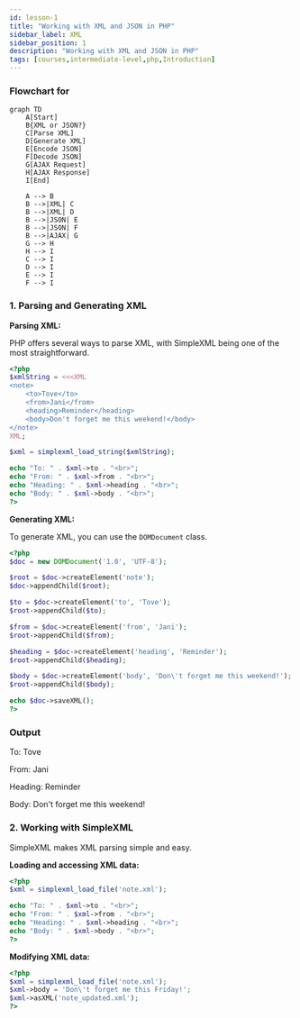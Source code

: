 ```yaml
---
id: lesson-1
title: "Working with XML and JSON in PHP"
sidebar_label: XML
sidebar_position: 1
description: "Working with XML and JSON in PHP"
tags: [courses,intermediate-level,php,Introduction]
---  
```

  
 

### Flowchart for 
```mermaid
graph TD
    A[Start]
    B{XML or JSON?}
    C[Parse XML]
    D[Generate XML]
    E[Encode JSON]
    F[Decode JSON]
    G[AJAX Request]
    H[AJAX Response]
    I[End]

    A --> B
    B -->|XML| C
    B -->|XML| D
    B -->|JSON| E
    B -->|JSON| F
    B -->|AJAX| G
    G --> H
    H --> I
    C --> I
    D --> I
    E --> I
    F --> I
```

### 1. Parsing and Generating XML

**Parsing XML:**

PHP offers several ways to parse XML, with SimpleXML being one of the most straightforward.

```php
<?php
$xmlString = <<<XML
<note>
    <to>Tove</to>
    <from>Jani</from>
    <heading>Reminder</heading>
    <body>Don't forget me this weekend!</body>
</note>
XML;

$xml = simplexml_load_string($xmlString);

echo "To: " . $xml->to . "<br>";
echo "From: " . $xml->from . "<br>";
echo "Heading: " . $xml->heading . "<br>";
echo "Body: " . $xml->body . "<br>";
?>
```

**Generating XML:**

To generate XML, you can use the `DOMDocument` class.

```php
<?php
$doc = new DOMDocument('1.0', 'UTF-8');

$root = $doc->createElement('note');
$doc->appendChild($root);

$to = $doc->createElement('to', 'Tove');
$root->appendChild($to);

$from = $doc->createElement('from', 'Jani');
$root->appendChild($from);

$heading = $doc->createElement('heading', 'Reminder');
$root->appendChild($heading);

$body = $doc->createElement('body', 'Don\'t forget me this weekend!');
$root->appendChild($body);

echo $doc->saveXML();
?>
```

### Output 

<BrowserWindow>
    <div>
        <p>To: Tove</p>
        <p>From: Jani</p>
        <p>Heading: Reminder</p>
        <p>Body: Don't forget me this weekend!</p>
    </div>
</BrowserWindow>

### 2. Working with SimpleXML

SimpleXML makes XML parsing simple and easy.

**Loading and accessing XML data:**

```php
<?php
$xml = simplexml_load_file('note.xml');

echo "To: " . $xml->to . "<br>";
echo "From: " . $xml->from . "<br>";
echo "Heading: " . $xml->heading . "<br>";
echo "Body: " . $xml->body . "<br>";
?>
```

**Modifying XML data:**

```php
<?php
$xml = simplexml_load_file('note.xml');
$xml->body = 'Don\'t forget me this Friday!';
$xml->asXML('note_updated.xml');
?>
```
